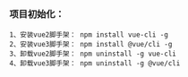  ### 项目初始化：
    1、安装vue2脚手架： npm install vue-cli -g
    2、安装vue3脚手架： npm install @vue/cli -g
    3、卸载vue2脚手架： npm uninstall -g vue-cli
    4、卸载vue3脚手架： npm uninstall -g @vue/cli
